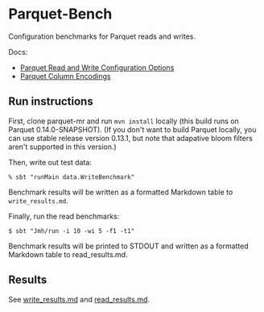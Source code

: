 # Parquet-Bench

Configuration benchmarks for Parquet reads and writes.

Docs:

- [Parquet Read and Write Configuration Options](https://github.com/apache/parquet-mr/blob/master/parquet-hadoop/README.md)
- [Parquet Column Encodings](https://github.com/apache/parquet-format/blob/master/Encodings.md)

## Run instructions

First, clone parquet-mr and run `mvn install` locally (this build runs on Parquet 0.14.0-SNAPSHOT). (If you don't want to build Parquet locally, you can use stable release version 0.13.1, but note that adapative bloom filters aren't supported in this version.)

Then, write out test data:

```shell
% sbt "runMain data.WriteBenchmark"
```

Benchmark results will be written as a formatted Markdown table to `write_results.md`.

Finally, run the read benchmarks:

```shell
$ sbt "Jmh/run -i 10 -wi 5 -f1 -t1"
```
Benchmark results will be printed to STDOUT and written as a formatted Markdown table to read_results.md.

## Results

See [write_results.md](write_results.md) and [read_results.md](read_results.md).
